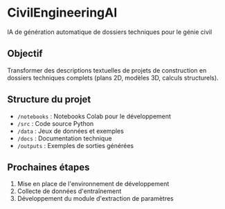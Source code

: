 # CivilEngineeringAI

IA de génération automatique de dossiers techniques pour le génie civil

## Objectif
Transformer des descriptions textuelles de projets de construction en dossiers techniques complets (plans 2D, modèles 3D, calculs structurels).

## Structure du projet
- `/notebooks` : Notebooks Colab pour le développement
- `/src` : Code source Python
- `/data` : Jeux de données et exemples
- `/docs` : Documentation technique
- `/outputs` : Exemples de sorties générées

## Prochaines étapes
1. Mise en place de l'environnement de développement
2. Collecte de données d'entraînement
3. Développement du module d'extraction de paramètres

